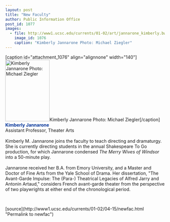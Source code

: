```yaml
---
layout: post
title: "New Faculty"
author: Public Information Office
post_id: 1077
images:
  - file: http://www1.ucsc.edu/currents/01-02/art/jannarone_kimberly.bw.jpg
    image_id: 1076
    caption: "Kimberly Jannarone Photo: Michael Ziegler"
---
```


[caption id="attachment_1076" align="alignnone" width="140"]<a href="http://localhost/mysite/wp-content/uploads/2002/04/jannarone_kimberly.bw.jpg"><img class="size-full wp-image-1076" src="http://localhost/mysite/wp-content/uploads/2002/04/jannarone_kimberly.bw.jpg" alt="Kimberly Jannarone Photo: Michael Ziegler" width="140" height="195" /></a>Kimberly Jannarone Photo: Michael Ziegler[/caption]
<font color="#003399"><b>Kimberly Jannarone<br></b></font>Assistant Professor, Theater Arts<br>
<br>
Kimberly M. Jannarone joins the faculty to teach directing and dramaturgy. She is currently directing students in the annual Shakespeare To Go production, for which Jannarone condensed <i>The Merry Wives of Windsor</i> into a 50-minute play.<br>
<br>
Jannarone received her B.A. from Emory University, and a Master and Doctor of Fine Arts from the Yale School of Drama. Her dissertation, "The Avant-Garde Impulse: The (Para-) Theatrical Legacies of Alfred Jarry and Antonin Artaud," considers French avant-garde theater from the perspective of two playwrights at either end of the chronological period.
<p>

  <br>
  </p>
[source](http://www1.ucsc.edu/currents/01-02/04-15/newfac.html "Permalink to newfac")
